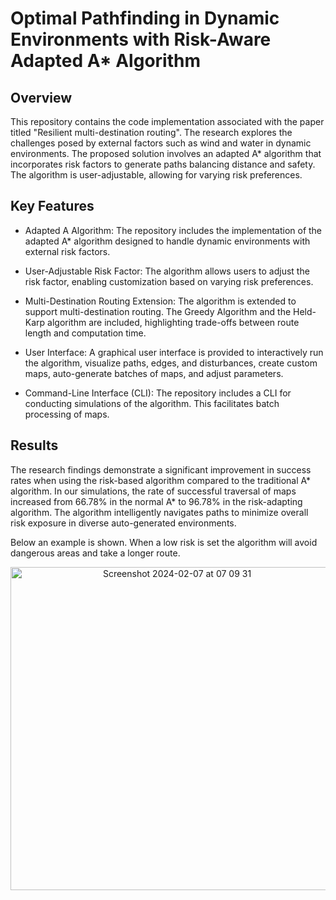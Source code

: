 # Optimal Pathfinding in Dynamic Environments with Risk-Aware Adapted A* Algorithm
## Overview
This repository contains the code implementation associated with the paper titled "Resilient
multi-destination routing". The research explores the challenges posed by external factors such as wind and water in dynamic environments. The proposed solution involves an adapted A* algorithm that incorporates risk factors to generate paths balancing distance and safety. The algorithm is user-adjustable, allowing for varying risk preferences.

## Key Features
* Adapted A Algorithm: The repository includes the implementation of the adapted A* algorithm designed to handle dynamic environments with external risk factors.

* User-Adjustable Risk Factor: The algorithm allows users to adjust the risk factor, enabling customization based on varying risk preferences.

* Multi-Destination Routing Extension: The algorithm is extended to support multi-destination routing. The Greedy Algorithm and the Held-Karp algorithm are included, highlighting trade-offs between route length and computation time.

* User Interface: A graphical user interface is provided to interactively run the algorithm, visualize paths, edges, and disturbances, create custom maps, auto-generate batches of maps, and adjust parameters.

* Command-Line Interface (CLI): The repository includes a CLI for conducting simulations of the algorithm. This facilitates batch processing of maps.

## Results
The research findings demonstrate a significant improvement in success rates when using the risk-based algorithm compared to the traditional A* algorithm. In our simulations, the rate of successful traversal of maps increased from 66.78% in the normal A* to 96.78% in the risk-adapting algorithm. The algorithm intelligently navigates paths to minimize overall risk exposure in diverse auto-generated environments.

Below an example is shown. When a low risk is set the algorithm will avoid dangerous areas and take a longer route.
<p align="center">
  <img width="517" alt="Screenshot 2024-02-07 at 07 09 31" src="https://github.com/JonasStjerne/P7/assets/73853586/19c29ad2-f339-48b3-992c-4be7e1307814">
</p>
